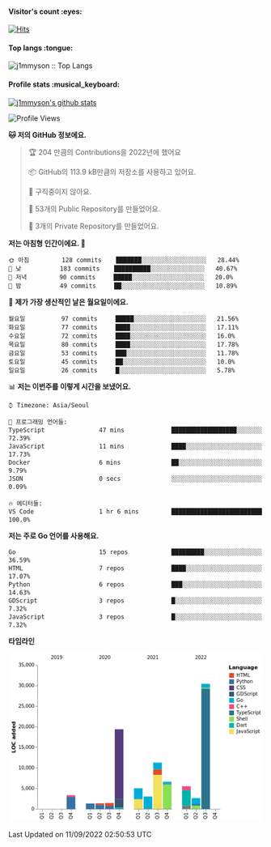 <h4>Visitor's count :eyes:</h4>

[![Hits](https://hits.seeyoufarm.com/api/count/incr/badge.svg?url=https%3A%2F%2Fgithub.com%2Fj1mmyson&count_bg=%2379C83D&title_bg=%23555555&icon=&icon_color=%23E7E7E7&title=hits&edge_flat=false)](https://hits.seeyoufarm.com)

<h4>Top langs :tongue:</h4>

<p><img src="https://github-readme-stats.vercel.app/api/top-langs/?username=j1mmyson&hide=html&langs_count=8&theme=tokyonight&layout=compact" alt="j1mmyson :: Top Langs" /></p>

<h4>Profile stats :musical_keyboard:</h4>

[![j1mmyson's github stats](https://github-readme-stats.vercel.app/api?username=j1mmyson&show_icons=true&theme=merko&hide=["contribs","issues"])](https://github.com/j1mmyson)

<!--START_SECTION:waka-->
![Profile Views](http://img.shields.io/badge/Profile%20Views-0-blue)

**🐱 저의 GitHub 정보에요.** 

> 🏆 204 만큼의 Contributions을 2022년에 했어요
 > 
> 📦 GitHub의 113.9 kB만큼의 저장소를 사용하고 있어요. 
 > 
> 🚫 구직중이지 않아요.
 > 
> 📜 53개의 Public Repository를 만들었어요. 
 > 
> 🔑 3개의 Private Repository를 만들었어요.  
 > 
**저는 아침형 인간이에요. 🐤** 

```text
🌞 아침         128 commits    ███████░░░░░░░░░░░░░░░░░░   28.44% 
🌆 낮　         183 commits    ██████████░░░░░░░░░░░░░░░   40.67% 
🌃 저녁         90 commits     █████░░░░░░░░░░░░░░░░░░░░   20.0% 
🌙 밤　         49 commits     ██░░░░░░░░░░░░░░░░░░░░░░░   10.89%

```
📅 **제가 가장 생산적인 날은 월요일이에요.** 

```text
월요일          97 commits     █████░░░░░░░░░░░░░░░░░░░░   21.56% 
화요일          77 commits     ████░░░░░░░░░░░░░░░░░░░░░   17.11% 
수요일          72 commits     ████░░░░░░░░░░░░░░░░░░░░░   16.0% 
목요일          80 commits     ████░░░░░░░░░░░░░░░░░░░░░   17.78% 
금요일          53 commits     ███░░░░░░░░░░░░░░░░░░░░░░   11.78% 
토요일          45 commits     ██░░░░░░░░░░░░░░░░░░░░░░░   10.0% 
일요일          26 commits     █░░░░░░░░░░░░░░░░░░░░░░░░   5.78%

```


📊 **저는 이번주를 이렇게 시간을 보냈어요.** 

```text
⌚︎ Timezone: Asia/Seoul

💬 프로그래밍 언어들: 
TypeScript               47 mins             ██████████████████░░░░░░░   72.39% 
JavaScript               11 mins             ████░░░░░░░░░░░░░░░░░░░░░   17.73% 
Docker                   6 mins              ██░░░░░░░░░░░░░░░░░░░░░░░   9.79% 
JSON                     0 secs              ░░░░░░░░░░░░░░░░░░░░░░░░░   0.09%

🔥 에디터들: 
VS Code                  1 hr 6 mins         █████████████████████████   100.0%

```

**저는 주로 Go 언어를 사용해요.** 

```text
Go                       15 repos            █████████░░░░░░░░░░░░░░░░   36.59% 
HTML                     7 repos             ████░░░░░░░░░░░░░░░░░░░░░   17.07% 
Python                   6 repos             ███░░░░░░░░░░░░░░░░░░░░░░   14.63% 
GDScript                 3 repos             █░░░░░░░░░░░░░░░░░░░░░░░░   7.32% 
JavaScript               3 repos             █░░░░░░░░░░░░░░░░░░░░░░░░   7.32%

```


**타임라인**

![Chart not found](https://raw.githubusercontent.com/j1mmyson/j1mmyson/main/charts/bar_graph.png) 


 Last Updated on 11/09/2022 02:50:53 UTC
<!--END_SECTION:waka-->
